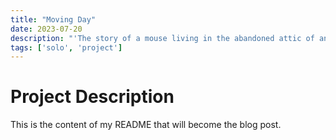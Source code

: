 ```yaml
---
title: "Moving Day"
date: 2023-07-20
description: "'The story of a mouse living in the abandoned attic of an old house.'"
tags: ['solo', 'project']
---
```


# Project Description

This is the content of my README that will become the blog post.